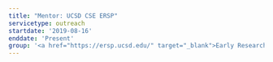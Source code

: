 ```yaml
---
title: "Mentor: UCSD CSE ERSP"
servicetype: outreach
startdate: '2019-08-16'
enddate: 'Present'
group: '<a href="https://ersp.ucsd.edu/" target="_blank">Early Research Scholars Program (ERSP)</a>, CSE Department, <a href="https://ucsd.edu/" target="_blank">UC San Diego</a>'
---
```

